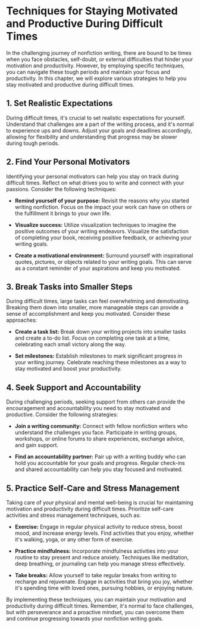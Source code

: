 Techniques for Staying Motivated and Productive During Difficult Times
==================================================================================

In the challenging journey of nonfiction writing, there are bound to be times when you face obstacles, self-doubt, or external difficulties that hinder your motivation and productivity. However, by employing specific techniques, you can navigate these tough periods and maintain your focus and productivity. In this chapter, we will explore various strategies to help you stay motivated and productive during difficult times.

**1. Set Realistic Expectations**
---------------------------------

During difficult times, it's crucial to set realistic expectations for yourself. Understand that challenges are a part of the writing process, and it's normal to experience ups and downs. Adjust your goals and deadlines accordingly, allowing for flexibility and understanding that progress may be slower during tough periods.

**2. Find Your Personal Motivators**
------------------------------------

Identifying your personal motivators can help you stay on track during difficult times. Reflect on what drives you to write and connect with your passions. Consider the following techniques:

* **Remind yourself of your purpose:** Revisit the reasons why you started writing nonfiction. Focus on the impact your work can have on others or the fulfillment it brings to your own life.

* **Visualize success:** Utilize visualization techniques to imagine the positive outcomes of your writing endeavors. Visualize the satisfaction of completing your book, receiving positive feedback, or achieving your writing goals.

* **Create a motivational environment:** Surround yourself with inspirational quotes, pictures, or objects related to your writing goals. This can serve as a constant reminder of your aspirations and keep you motivated.

**3. Break Tasks into Smaller Steps**
-------------------------------------

During difficult times, large tasks can feel overwhelming and demotivating. Breaking them down into smaller, more manageable steps can provide a sense of accomplishment and keep you motivated. Consider these approaches:

* **Create a task list:** Break down your writing projects into smaller tasks and create a to-do list. Focus on completing one task at a time, celebrating each small victory along the way.

* **Set milestones:** Establish milestones to mark significant progress in your writing journey. Celebrate reaching these milestones as a way to stay motivated and boost your productivity.

**4. Seek Support and Accountability**
--------------------------------------

During challenging periods, seeking support from others can provide the encouragement and accountability you need to stay motivated and productive. Consider the following strategies:

* **Join a writing community:** Connect with fellow nonfiction writers who understand the challenges you face. Participate in writing groups, workshops, or online forums to share experiences, exchange advice, and gain support.

* **Find an accountability partner:** Pair up with a writing buddy who can hold you accountable for your goals and progress. Regular check-ins and shared accountability can help you stay focused and motivated.

**5. Practice Self-Care and Stress Management**
-----------------------------------------------

Taking care of your physical and mental well-being is crucial for maintaining motivation and productivity during difficult times. Prioritize self-care activities and stress management techniques, such as:

* **Exercise:** Engage in regular physical activity to reduce stress, boost mood, and increase energy levels. Find activities that you enjoy, whether it's walking, yoga, or any other form of exercise.

* **Practice mindfulness:** Incorporate mindfulness activities into your routine to stay present and reduce anxiety. Techniques like meditation, deep breathing, or journaling can help you manage stress effectively.

* **Take breaks:** Allow yourself to take regular breaks from writing to recharge and rejuvenate. Engage in activities that bring you joy, whether it's spending time with loved ones, pursuing hobbies, or enjoying nature.

By implementing these techniques, you can maintain your motivation and productivity during difficult times. Remember, it's normal to face challenges, but with perseverance and a proactive mindset, you can overcome them and continue progressing towards your nonfiction writing goals.
